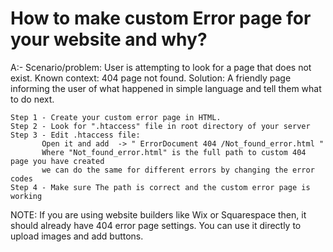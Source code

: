 # How to make custom Error page for your website and why?

A:- Scenario/problem: User is attempting to look for a page that does not exist.
    Known context: 404 page not found.
    Solution: A friendly page informing the user of what happened in simple language and tell them what to do next.
  
    Step 1 - Create your custom error page in HTML.
    Step 2 - Look for ".htaccess" file in root directory of your server
    Step 3 - Edit .htaccess file:
           Open it and add  -> " ErrorDocument 404 /Not_found_error.html "
           Where "Not_found_error.html" is the full path to custom 404 page you have created
           we can do the same for different errors by changing the error codes
    Step 4 - Make sure The path is correct and the custom error page is working 


NOTE: If you are using website builders like Wix or Squarespace then, it should already have 404 error page settings.
  You can use it directly to upload images and add buttons.
